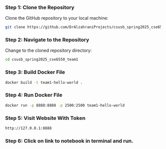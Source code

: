 ### Step 1: Clone the Repository
Clone the GitHub repository to your local machine:  
```bash
git clone https://github.com/DrAlzahraniProjects/csusb_spring2025_cse6550_team1
```

### Step 2: Navigate to the Repository
Change to the cloned repository directory:  
```bash
cd csusb_spring2025_cse6550_team1
```

### Step 3: Build Docker File
```bash
docker build -t team1-hello-world .
```

### Step 4: Run Docker File
```bash
docker run -p 8888:8888 -p 2500:2500 team1-hello-world
```

### Step 5: Visit Website With Token
```bash
http://127.0.0.1:8888
```

### Step 6: Click on link to notebook in terminal and run.